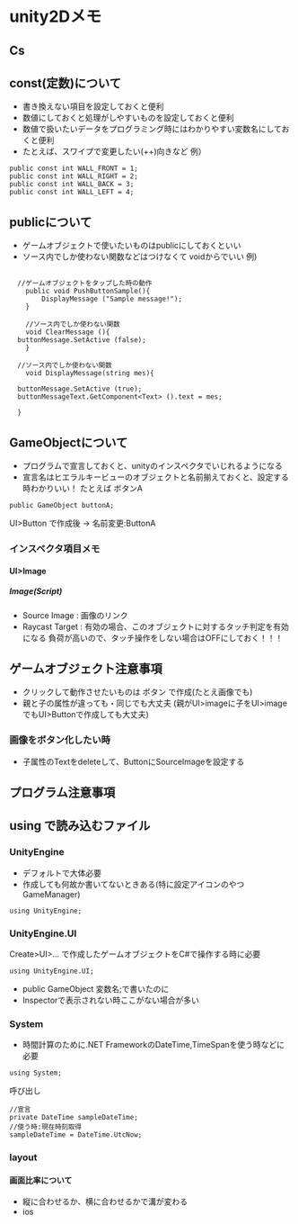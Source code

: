 # unity2Dメモ

## Cs
## const(定数)について
+ 書き換えない項目を設定しておくと便利
+ 数値にしておくと処理がしやすいものを設定しておくと便利
+ 数値で扱いたいデータをプログラミング時にはわかりやすい変数名にしておくと便利
+ たとえば、スワイプで変更したい(++)向きなど
例）
~~~
public const int WALL_FRONT = 1; 
public const int WALL_RIGHT = 2; 
public const int WALL_BACK = 3; 
public const int WALL_LEFT = 4; 
~~~
## publicについて
+ ゲームオブジェクトで使いたいものはpublicにしておくといい
+ ソース内でしか使わない関数などはつけなくて voidからでいい
例)
~~~

  //ゲームオブジェクトをタップした時の動作
	public void PushButtonSample(){
		DisplayMessage ("Sample message!");
	}
  
	//ソース内でしか使わない関数
	void ClearMessage (){
  buttonMessage.SetActive (false);	
	}
  
  //ソース内でしか使わない関数
	void DisplayMessage(string mes){
  
  buttonMessage.SetActive (true);
  buttonMessageText.GetComponent<Text> ().text = mes;
  
  }
~~~


## GameObjectについて
+ プログラムで宣言しておくと、unityのインスペクタでいじれるようになる
+ 宣言名はヒエラルキービューのオブジェクトと名前揃えておくと、設定する時わかりいい！
たとえば ボタンA
~~~
public GameObject buttonA;
~~~
UI>Button で作成後 -> 名前変更:ButtonA

### インスペクタ項目メモ
#### UI>Image
##### Image(Script)
+ Source Image : 画像のリンク
+ Raycast Target : 有効の場合、このオブジェクトに対するタッチ判定を有効になる
負荷が高いので、タッチ操作をしない場合はOFFにしておく！！！

## ゲームオブジェクト注意事項
+ クリックして動作させたいものは ボタン で作成(たとえ画像でも)
+ 親と子の属性が違っても・同じでも大丈夫 (親がUI>imageに子をUI>imageでもUI>Buttonで作成しても大丈夫)
### 画像をボタン化したい時
+ 子属性のTextをdeleteして、ButtonにSourceImageを設定する

## プログラム注意事項
## using で読み込むファイル

### UnityEngine
+ デフォルトで大体必要
+ 作成しても何故か書いてないときある(特に設定アイコンのやつGameManager)
~~~
using UnityEngine;
~~~

### UnityEngine.UI
Create>UI>... で作成したゲームオブジェクトをC#で操作する時に必要
~~~
using UnityEngine.UI;
~~~
+ public GameObject 変数名;で書いたのに
+ Inspectorで表示されない時ここがない場合が多い

### System
+ 時間計算のために.NET FrameworkのDateTime,TimeSpanを使う時などに必要
~~~
using System;
~~~
呼び出し
~~~
//宣言
private DateTime sampleDateTime;
//使う時:現在時刻取得
sampleDateTime = DateTime.UtcNow;
~~~


### layout
#### 画面比率について
+ 縦に合わせるか、横に合わせるかで溝が変わる
+ ios 
